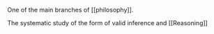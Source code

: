 One of the main branches of [[philosophy]].

The systematic study of the form of valid inference and [[Reasoning]]